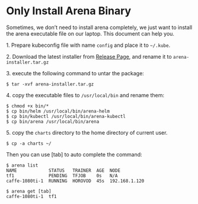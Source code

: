 # Only Install Arena Binary

Sometimes, we don’t need to install arena completely, we just want to install the arena executable file on our laptop. This document can help you.

1\. Prepare kubeconfig file with name `config` and place it  to `~/.kube`.

2\. Download the latest installer from [Release Page](https://github.com/kubeflow/arena/releases), and rename it to `arena-installer.tar.gz`

3\. execute the following command to untar the package:

```
$ tar -xvf arena-installer.tar.gz
```

4\. copy the executable files to `/usr/local/bin` and rename them:

```
$ chmod +x bin/*
$ cp bin/helm /usr/local/bin/arena-helm
$ cp bin/kubectl /usr/local/bin/arena-kubectl
$ cp bin/arena /usr/local/bin/arena
```

5\. copy the `charts` directory to the home directory of current user.

```
$ cp -a charts ~/
```

Then you can use [tab] to auto complete the command:

```
$ arena list
NAME            STATUS   TRAINER  AGE  NODE
tf1             PENDING  TFJOB    0s   N/A
caffe-1080ti-1  RUNNING  HOROVOD  45s  192.168.1.120

$ arena get [tab]
caffe-1080ti-1  tf1
```

